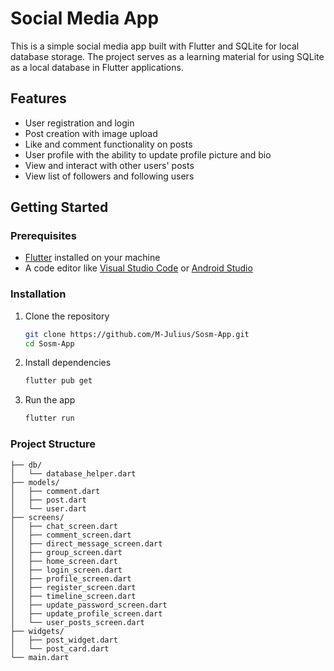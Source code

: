 # Social Media App

This is a simple social media app built with Flutter and SQLite for local database storage. The project serves as a learning material for using SQLite as a local database in Flutter applications.

## Features

- User registration and login
- Post creation with image upload
- Like and comment functionality on posts
- User profile with the ability to update profile picture and bio
- View and interact with other users' posts
- View list of followers and following users

## Getting Started

### Prerequisites

- [Flutter](https://flutter.dev/docs/get-started/install) installed on your machine
- A code editor like [Visual Studio Code](https://code.visualstudio.com/) or [Android Studio](https://developer.android.com/studio)

### Installation

1. Clone the repository

   ```bash
   git clone https://github.com/M-Julius/Sosm-App.git
   cd Sosm-App
   ```
2. Install dependencies

   ```bash
   flutter pub get
   ```

3. Run the app

   ```bash
   flutter run
   ```

### Project Structure
```lib/
├── db/
│   └── database_helper.dart
├── models/
│   ├── comment.dart
│   ├── post.dart
│   └── user.dart
├── screens/
│   ├── chat_screen.dart
│   ├── comment_screen.dart
│   ├── direct_message_screen.dart
│   ├── group_screen.dart
│   ├── home_screen.dart
│   ├── login_screen.dart
│   ├── profile_screen.dart
│   ├── register_screen.dart
│   ├── timeline_screen.dart
│   ├── update_password_screen.dart
│   ├── update_profile_screen.dart
│   └── user_posts_screen.dart
├── widgets/
│   ├── post_widget.dart
│   └── post_card.dart
└── main.dart
```
